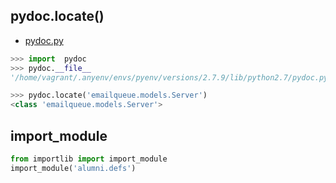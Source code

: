 ## pydoc.locate()

- [pydoc.py](https://github.com/python/cpython/blob/master/Lib/pydoc.py)

~~~py
>>> import  pydoc
>>> pydoc.__file__
'/home/vagrant/.anyenv/envs/pyenv/versions/2.7.9/lib/python2.7/pydoc.pyc'

>>> pydoc.locate('emailqueue.models.Server')
<class 'emailqueue.models.Server'>
~~~


## import_module

~~~py
from importlib import import_module
import_module('alumni.defs')
~~~
